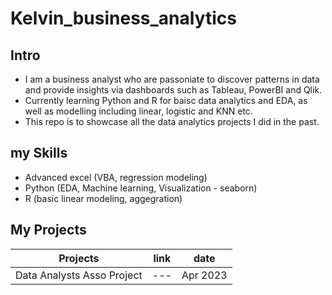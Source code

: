 # Kelvin_business_analytics

## Intro
* I am a business analyst who are passoniate to discover patterns in data and provide insights via dashboards such as Tableau, PowerBI and Qlik.
* Currently learning Python and R for baisc data analytics and EDA, as well as modelling including linear, logistic and KNN etc.
* This repo is to showcase all the data analytics projects I did in the past.

## my Skills
* Advanced excel (VBA, regression modeling)
* Python (EDA, Machine learning, Visualization - seaborn)
* R (basic linear modeling, aggegration)

## My Projects
| Projects | link | date |
|---|---|---|
|Data Analysts Asso Project|---|Apr 2023|
